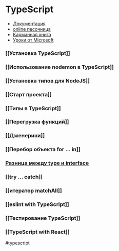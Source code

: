 # TypeScript

- [Документация](https://www.typescriptlang.org/docs)
- [online песочница](https://www.typescriptlang.org/play)
- [Карманная книга](https://typescript-handbook.ru/docs/ts-1)
- [Уроки от Microsoft](https://learn.microsoft.com/ru-ru/training/modules/typescript-get-started/)

### [[Установка TypeScript]]
### [[Использование nodemon в TypeScript]]
### [[Установка типов для NodeJS]]
### [[Старт проекта]]
### [[Типы в TypeScript]]
### [[Перегрузка функций]]
### [[Дженерики]]
### [[Перебор объекта for ... in]]
### [Разница между type и interface](https://www.typescriptlang.org/docs/handbook/2/everyday-types.html#differences-between-type-aliases-and-interfaces)
### [[try ... catch]]
### [[итератор matchAll]]
### [[eslint with TypeScript]]
### [[Тестирование TypeScript]]
### [[TypeScript with React]]

#typescript
